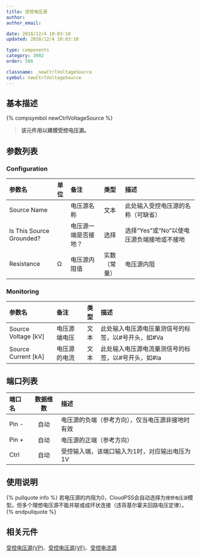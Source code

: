 ```yaml
---
title: 受控电压源
author: 
author_email:

date: 2018/12/4 10:03:10
updated: 2018/12/4 10:03:10

type: components
category: 3002
order: 500

classname: _newCtrlVoltageSource
symbol: newCtrlVoltageSource
---
```

## 基本描述
{% compsymbol newCtrlVoltageSource %}

> **该元件用以建模受控电压源。**

## 参数列表
### Configuration
| 参数名 | 单位 | 备注 | 类型 | 描述 |
| :--- | :--- | :--- | :--: | :--- |
| Source Name |  | 电压源名称 | 文本 | 此处输入受控电压源的名称（可缺省） |
| Is This Source Grounded? |  | 电压源一端是否接地？ | 选择 | 选择“Yes”或“No”以使电压源负端接地或不接地 |
| Resistance | Ω | 电压源内阻值 | 实数（常量） | 电压源内阻 |

### Monitoring
| 参数名 | 备注 | 类型 | 描述 |
| :--- | :--- | :--: | :--- |
| Source Voltage \[kV\] | 电压源端电压 | 文本 | 此处输入电压源电压量测信号的标签，以#号开头，如#Va |
| Source Current \[kA\] | 电压源的电流 | 文本 | 此处输入电压源电流量测信号的标签，以#号开头，如#Ia |


## 端口列表

| 端口名 | 数据维数 | 描述 |
| :--- | :--:  | :--- |
| Pin - | 自动 |电压源的负端（参考方向），仅当电压源非接地时有效 |
| Pin + | 自动 |电压源的正端（参考方向）|
| Ctrl | 自动 |受控输入端，该端口输入为1时，对应输出电压为1V|

## 使用说明

{% pullquote info %}
若电压源的内阻为0，CloudPSS会自动选择为`理想电压源`模型。但多个理想电压源不能并联或成环状连接（违背基尔霍夫回路电压定律）。
{% endpullquote %}


## 相关元件

[受控电压源(VP)](comp_newCtrlVPAcVoltageSource.html)、[受控电压源(VF)](comp_newCtrlAcVoltageSource.html)、[受控电流源](comp_newCtrlCurrentSource.html)
